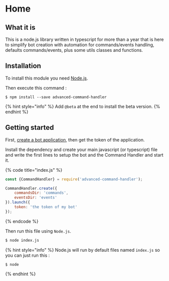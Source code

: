 # Home

## What it is

This is a node.js library written in typescript for more than a year that is here to simplify bot creation with automation for commands/events handling, defaults commands/events, plus some utils classes and functions.

## Installation

To install this module you need [Node.js](https://nodejs.org/).

Then execute this command :

```
$ npm install --save advanced-command-handler
```

{% hint style="info" %}
Add `@beta` at the end to install the beta version.
{% endhint %}

## Getting started

First, [create a bot application](https://discordjs.guide/preparations/setting-up-a-bot-application.html#creating-your-bot), then get the token of the application.

Install the dependency and create your main javascript \(or typescript\) file and write the first lines to setup the bot and the Command Handler and start it.

{% code title="index.js" %}
```javascript
const {CommandHandler} = require('advanced-command-handler');

CommandHandler.create({
    commandsDir: 'commands',
    eventsDir: 'events'
}).launch({
    token: 'the token of my bot'
});
```
{% endcode %}

Then run this file using `Node.js`.

```bash
$ node index.js
```

{% hint style="info" %}
Node.js will run by default files named `index.js` so you can just run this :

```text
$ node
```
{% endhint %}

